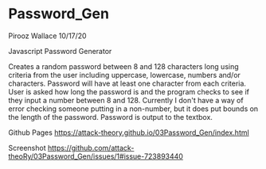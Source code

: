 # Password_Gen

Pirooz Wallace
10/17/20

Javascript Password Generator

Creates a random password between 8 and 128 characters long using criteria from the user including uppercase, lowercase, numbers and/or characters. Password will have at least one character from each criteria.  User is asked how long the password is and the program checks to see if they input a number between 8 and 128. Currently I don't have a way of error checking someone putting in a non-number, but it does put bounds on the length of the password. Password is output to the textbox.

Github Pages
https://attack-theory.github.io/03Password_Gen/index.html

Screenshot
https://github.com/attack-theoRy/03Password_Gen/issues/1#issue-723893440
